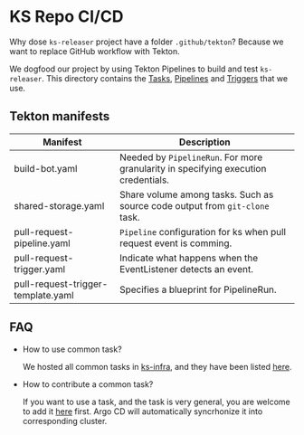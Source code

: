 # KS Repo CI/CD

Why dose `ks-releaser` project have a folder `.github/tekton`? Because we want to replace GitHub workflow with Tekton.

We dogfood our project by using Tekton Pipelines to build and test `ks-releaser`. This directory contains the [Tasks](https://tekton.dev/docs/pipelines/tasks/), [Pipelines](https://tekton.dev/docs/pipelines/pipelines/) and [Triggers](https://tekton.dev/docs/triggers/) that we use.

## Tekton manifests

| Manifest                           | Description                                                                        |
| ---------------------------------- | ---------------------------------------------------------------------------------- |
| build-bot.yaml                     | Needed by `PipelineRun`. For more granularity in specifying execution credentials. |
| shared-storage.yaml                | Share volume among tasks. Such as source code output from `git-clone` task.        |
| pull-request-pipeline.yaml         | `Pipeline` configuration for ks when pull request event is comming.                |
| pull-request-trigger.yaml          | Indicate what happens when the EventListener detects an event.                     |
| pull-request-trigger-template.yaml | Specifies a blueprint for PipelineRun.                                             |

## FAQ

- How to use common task?

  We hosted all common tasks in [ks-infra](https://github.com/kubesphere-sigs/ks-infra), and they have been listed [here](https://github.com/kubesphere-sigs/ks-infra/tree/master/prod/ks-devops-ext-tekton-common#common-tasks).

- How to contribute a common task?

  If you want to use a task, and the task is very general, you are welcome to add it [here](https://github.com/kubesphere-sigs/ks-infra/tree/master/prod/ks-devops-ext-tekton-common#common-tasks) first. Argo CD will automatically syncrhonize it into corresponding cluster.
